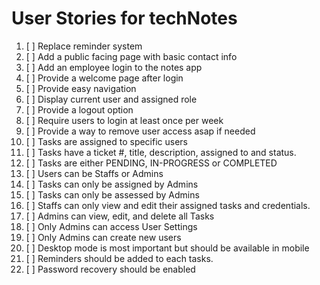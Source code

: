 # User Stories for techNotes

1. [ ] Replace reminder system
2. [ ] Add a public facing page with basic contact info 
3. [ ] Add an employee login to the notes app 
4. [ ] Provide a welcome page after login 
5. [ ] Provide easy navigation
6. [ ] Display current user and assigned role 
7. [ ] Provide a logout option 
8. [ ] Require users to login at least once per week
9. [ ] Provide a way to remove user access asap if needed 
10. [ ] Tasks are assigned to specific users 
11. [ ] Tasks have a ticket #, title, description, assigned to and status.
12. [ ] Tasks are either PENDING, IN-PROGRESS or COMPLETED 
13. [ ] Users can be Staffs or Admins 
14. [ ] Tasks can only be assigned by Admins 
15. [ ] Tasks can only be assessed by Admins 
16. [ ] Staffs can only view and edit their assigned tasks and credentials.  
17. [ ] Admins can view, edit, and delete all Tasks 
18. [ ] Only Admins can access User Settings 
19. [ ] Only Admins can create new users 
20. [ ] Desktop mode is most important but should be available in mobile 
21. [ ] Reminders should be added to each tasks.
22. [ ] Password recovery should be enabled